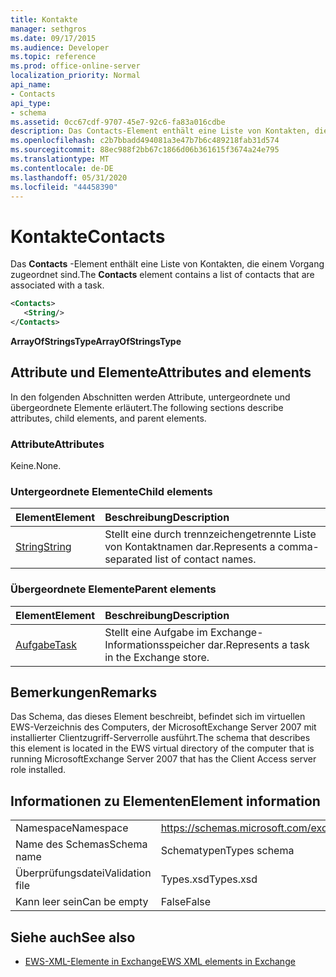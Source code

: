 ```yaml
---
title: Kontakte
manager: sethgros
ms.date: 09/17/2015
ms.audience: Developer
ms.topic: reference
ms.prod: office-online-server
localization_priority: Normal
api_name:
- Contacts
api_type:
- schema
ms.assetid: 0cc67cdf-9707-45e7-92c6-fa83a016cdbe
description: Das Contacts-Element enthält eine Liste von Kontakten, die einem Vorgang zugeordnet sind.
ms.openlocfilehash: c2b7bbadd494081a3e47b7b6c489218fab31d574
ms.sourcegitcommit: 88ec988f2bb67c1866d06b361615f3674a24e795
ms.translationtype: MT
ms.contentlocale: de-DE
ms.lasthandoff: 05/31/2020
ms.locfileid: "44458390"
---
```

# <a name="contacts"></a><span data-ttu-id="d21e6-103">Kontakte</span><span class="sxs-lookup"><span data-stu-id="d21e6-103">Contacts</span></span>

<span data-ttu-id="d21e6-104">Das **Contacts** -Element enthält eine Liste von Kontakten, die einem Vorgang zugeordnet sind.</span><span class="sxs-lookup"><span data-stu-id="d21e6-104">The **Contacts** element contains a list of contacts that are associated with a task.</span></span> 
  
```xml
<Contacts>
   <String/>
</Contacts>
```

 <span data-ttu-id="d21e6-105">**ArrayOfStringsType**</span><span class="sxs-lookup"><span data-stu-id="d21e6-105">**ArrayOfStringsType**</span></span>
## <a name="attributes-and-elements"></a><span data-ttu-id="d21e6-106">Attribute und Elemente</span><span class="sxs-lookup"><span data-stu-id="d21e6-106">Attributes and elements</span></span>

<span data-ttu-id="d21e6-107">In den folgenden Abschnitten werden Attribute, untergeordnete und übergeordnete Elemente erläutert.</span><span class="sxs-lookup"><span data-stu-id="d21e6-107">The following sections describe attributes, child elements, and parent elements.</span></span>
  
### <a name="attributes"></a><span data-ttu-id="d21e6-108">Attribute</span><span class="sxs-lookup"><span data-stu-id="d21e6-108">Attributes</span></span>

<span data-ttu-id="d21e6-109">Keine.</span><span class="sxs-lookup"><span data-stu-id="d21e6-109">None.</span></span>
  
### <a name="child-elements"></a><span data-ttu-id="d21e6-110">Untergeordnete Elemente</span><span class="sxs-lookup"><span data-stu-id="d21e6-110">Child elements</span></span>

|<span data-ttu-id="d21e6-111">**Element**</span><span class="sxs-lookup"><span data-stu-id="d21e6-111">**Element**</span></span>|<span data-ttu-id="d21e6-112">**Beschreibung**</span><span class="sxs-lookup"><span data-stu-id="d21e6-112">**Description**</span></span>|
|:-----|:-----|
|[<span data-ttu-id="d21e6-113">String</span><span class="sxs-lookup"><span data-stu-id="d21e6-113">String</span></span>](string.md) <br/> |<span data-ttu-id="d21e6-114">Stellt eine durch trennzeichengetrennte Liste von Kontaktnamen dar.</span><span class="sxs-lookup"><span data-stu-id="d21e6-114">Represents a comma-separated list of contact names.</span></span>  <br/> |
   
### <a name="parent-elements"></a><span data-ttu-id="d21e6-115">Übergeordnete Elemente</span><span class="sxs-lookup"><span data-stu-id="d21e6-115">Parent elements</span></span>

|<span data-ttu-id="d21e6-116">**Element**</span><span class="sxs-lookup"><span data-stu-id="d21e6-116">**Element**</span></span>|<span data-ttu-id="d21e6-117">**Beschreibung**</span><span class="sxs-lookup"><span data-stu-id="d21e6-117">**Description**</span></span>|
|:-----|:-----|
|[<span data-ttu-id="d21e6-118">Aufgabe</span><span class="sxs-lookup"><span data-stu-id="d21e6-118">Task</span></span>](task.md) <br/> |<span data-ttu-id="d21e6-119">Stellt eine Aufgabe im Exchange-Informationsspeicher dar.</span><span class="sxs-lookup"><span data-stu-id="d21e6-119">Represents a task in the Exchange store.</span></span>  <br/> |
   
## <a name="remarks"></a><span data-ttu-id="d21e6-120">Bemerkungen</span><span class="sxs-lookup"><span data-stu-id="d21e6-120">Remarks</span></span>

<span data-ttu-id="d21e6-121">Das Schema, das dieses Element beschreibt, befindet sich im virtuellen EWS-Verzeichnis des Computers, der MicrosoftExchange Server 2007 mit installierter Clientzugriff-Serverrolle ausführt.</span><span class="sxs-lookup"><span data-stu-id="d21e6-121">The schema that describes this element is located in the EWS virtual directory of the computer that is running MicrosoftExchange Server 2007 that has the Client Access server role installed.</span></span>
  
## <a name="element-information"></a><span data-ttu-id="d21e6-122">Informationen zu Elementen</span><span class="sxs-lookup"><span data-stu-id="d21e6-122">Element information</span></span>

|||
|:-----|:-----|
|<span data-ttu-id="d21e6-123">Namespace</span><span class="sxs-lookup"><span data-stu-id="d21e6-123">Namespace</span></span>  <br/> |https://schemas.microsoft.com/exchange/services/2006/types  <br/> |
|<span data-ttu-id="d21e6-124">Name des Schemas</span><span class="sxs-lookup"><span data-stu-id="d21e6-124">Schema name</span></span>  <br/> |<span data-ttu-id="d21e6-125">Schematypen</span><span class="sxs-lookup"><span data-stu-id="d21e6-125">Types schema</span></span>  <br/> |
|<span data-ttu-id="d21e6-126">Überprüfungsdatei</span><span class="sxs-lookup"><span data-stu-id="d21e6-126">Validation file</span></span>  <br/> |<span data-ttu-id="d21e6-127">Types.xsd</span><span class="sxs-lookup"><span data-stu-id="d21e6-127">Types.xsd</span></span>  <br/> |
|<span data-ttu-id="d21e6-128">Kann leer sein</span><span class="sxs-lookup"><span data-stu-id="d21e6-128">Can be empty</span></span>  <br/> |<span data-ttu-id="d21e6-129">False</span><span class="sxs-lookup"><span data-stu-id="d21e6-129">False</span></span>  <br/> |
   
## <a name="see-also"></a><span data-ttu-id="d21e6-130">Siehe auch</span><span class="sxs-lookup"><span data-stu-id="d21e6-130">See also</span></span>



- [<span data-ttu-id="d21e6-131">EWS-XML-Elemente in Exchange</span><span class="sxs-lookup"><span data-stu-id="d21e6-131">EWS XML elements in Exchange</span></span>](ews-xml-elements-in-exchange.md)

